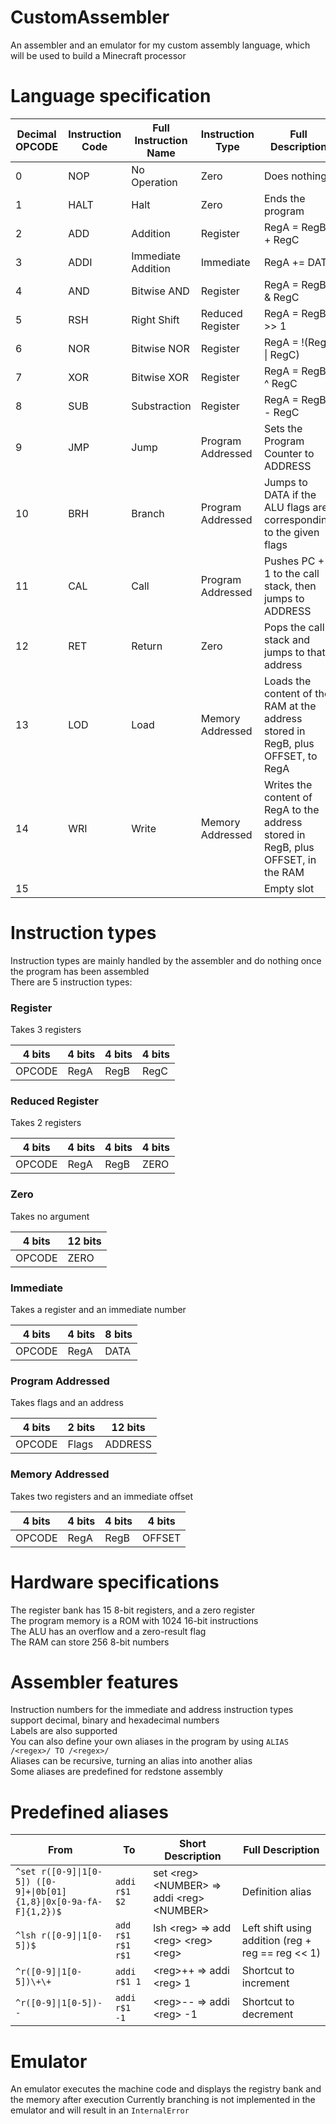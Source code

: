 # CustomAssembler
An assembler and an emulator for my custom assembly language, which will be used to build a Minecraft processor  

# Language specification

| Decimal OPCODE | Instruction Code | Full Instruction Name | Instruction Type  | Full Description                                                                  |
|----------------|------------------|-----------------------|-------------------|-----------------------------------------------------------------------------------|
| 0              | NOP              | No Operation          | Zero              | Does nothing                                                                      |
| 1              | HALT             | Halt                  | Zero              | Ends the program                                                                  |
| 2              | ADD              | Addition              | Register          | RegA = RegB + RegC                                                                |
| 3              | ADDI             | Immediate Addition    | Immediate         | RegA += DATA                                                                      |
| 4              | AND              | Bitwise AND           | Register          | RegA = RegB & RegC                                                                |
| 5              | RSH              | Right Shift           | Reduced Register  | RegA = RegB >> 1                                                                  |
| 6              | NOR              | Bitwise NOR           | Register          | RegA = !(RegB \| RegC)                                                            |
| 7              | XOR              | Bitwise XOR           | Register          | RegA = RegB ^ RegC                                                                |
| 8              | SUB              | Substraction          | Register          | RegA = RegB - RegC                                                                |
| 9              | JMP              | Jump                  | Program Addressed | Sets the Program Counter to ADDRESS                                               |
| 10             | BRH              | Branch                | Program Addressed | Jumps to DATA if the ALU flags are corresponding to the given flags               |
| 11             | CAL              | Call                  | Program Addressed | Pushes PC + 1 to the call stack, then jumps to ADDRESS                            |
| 12             | RET              | Return                | Zero              | Pops the call stack and jumps to that address                                     |
| 13             | LOD              | Load                  | Memory Addressed  | Loads the content of the RAM at the address stored in RegB, plus OFFSET, to RegA  |
| 14             | WRI              | Write                 | Memory Addressed  | Writes the content of RegA to the address stored in RegB, plus OFFSET, in the RAM |
| 15             |                  |                       |                   | Empty slot                                                                        |

# Instruction types

Instruction types are mainly handled by the assembler and do nothing once the program has been assembled  
There are 5 instruction types:

### Register
Takes 3 registers

| 4 bits | 4 bits | 4 bits | 4 bits |
|--------|--------|--------|--------|
| OPCODE | RegA   | RegB   | RegC   |

### Reduced Register
Takes 2 registers

| 4 bits | 4 bits | 4 bits | 4 bits |
|--------|--------|--------|--------|
| OPCODE | RegA   | RegB   | ZERO   |

### Zero
Takes no argument

| 4 bits | 12 bits |
|--------|---------|
| OPCODE | ZERO    |

### Immediate
Takes a register and an immediate number

| 4 bits | 4 bits | 8 bits |
|--------|--------|--------|
| OPCODE | RegA   | DATA   |

### Program Addressed
Takes flags and an address

| 4 bits | 2 bits | 12 bits |
|--------|--------|---------|
| OPCODE | Flags  | ADDRESS |

### Memory Addressed
Takes two registers and an immediate offset

| 4 bits | 4 bits | 4 bits | 4 bits |
|--------|--------|--------|--------|
| OPCODE | RegA   | RegB   | OFFSET |


# Hardware specifications

The register bank has 15 8-bit registers, and a zero register  
The program memory is a ROM with 1024 16-bit instructions  
The ALU has an overflow and a zero-result flag  
The RAM can store 256 8-bit numbers  

# Assembler features
Instruction numbers for the immediate and address instruction types support decimal, binary and hexadecimal numbers  
Labels are also supported  
You can also define your own aliases in the program by using `ALIAS /<regex>/ TO /<regex>/`  
Aliases can be recursive, turning an alias into another alias  
Some aliases are predefined for redstone assembly  

# Predefined aliases

| From                                                               | To                | Short Description                             | Full Description                                  |
|--------------------------------------------------------------------|-------------------|-----------------------------------------------|---------------------------------------------------|
| `^set r([0-9]\|1[0-5]) ([0-9]+\|0b[01]{1,8}\|0x[0-9a-fA-F]{1,2})$` | `addi r$1 $2`     | set \<reg> \<NUMBER> => addi \<reg> \<NUMBER> | Definition alias                                  |
| `^lsh r([0-9]\|1[0-5])$`                                           | `add r$1 r$1 r$1` | lsh \<reg> => add \<reg> \<reg> \<reg>        | Left shift using addition (reg + reg == reg << 1) |
| `^r([0-9]\|1[0-5])\+\+`                                            | `addi r$1 1`      | \<reg>++ => addi \<reg> 1                     | Shortcut to increment                             |
| `^r([0-9]\|1[0-5])--`                                              | `addi r$1 -1`     | \<reg>-- => addi \<reg> -1                    | Shortcut to decrement                             |

# Emulator

An emulator executes the machine code and displays the registry bank and the memory after execution
Currently branching is not implemented in the emulator and will result in an `InternalError`
